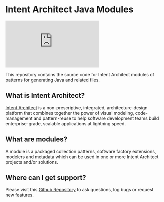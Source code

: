 # Intent Architect Java Modules

[![Build Status](https://dev.azure.com/intentarchitect/Intent%20Architect/_apis/build/status/IntentSoftware.Intent.Modules.Java?branchName=master)](https://dev.azure.com/intentarchitect/Intent%20Architect/_build/latest?definitionId=9&branchName=master)

This repository contains the source code for Intent Architect modules of patterns for generating Java and related files.

## What is Intent Architect?

[Intent Architect](http://intentarchitect.com/) is a non-prescriptive, integrated, architecture-design platform that combines together the power of
visual modeling, code-management and pattern-reuse to help software development teams build enterprise-grade, scalable applications at lightning speed.

## What are modules?

A module is a packaged collection patterns, software factory extensions, modelers and metadata which can be used in one or more Intent Architect projects and/or solutions.

## Where can I get support?

Please visit this [Github Repository](https://github.com/IntentSoftware/Support/issues) to ask questions, log bugs or request new features.
